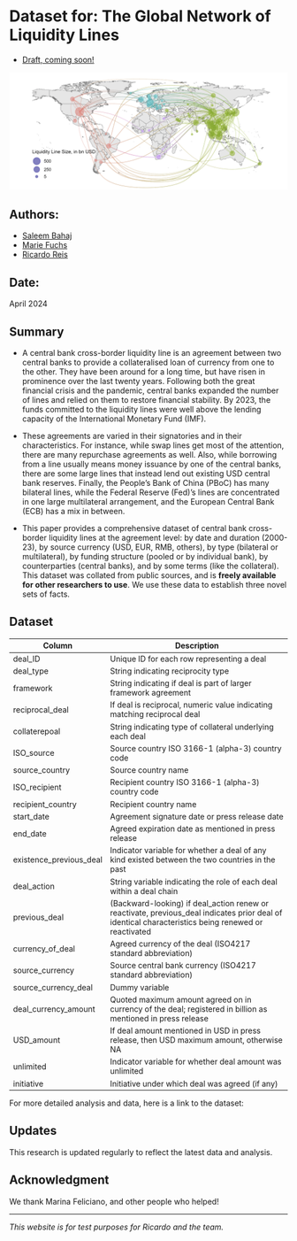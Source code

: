 # Dataset for: The Global Network of Liquidity Lines

- [Draft, coming soon!](https://personal.lse.ac.uk/reisr/papers/99-infdis.pdf)

![Description of the image](Map_Network.png)


## Authors:

- [Saleem Bahaj](https://sites.google.com/site/saleembahaj/home)
- [Marie Fuchs](https://www.lse.ac.uk/economics/people/research-students/marie-fuchs)
- [Ricardo Reis](https://www.r2rsquared.com/)

## Date:

April 2024

## Summary
- A central bank cross-border liquidity line is an agreement between two central banks to
provide a collateralised loan of currency from one to the other. They have been around for
a long time, but have risen in prominence over the last twenty years. Following both the
great financial crisis and the pandemic, central banks expanded the number of lines and
relied on them to restore financial stability. By 2023, the funds committed to the liquidity
lines were well above the lending capacity of the International Monetary Fund (IMF). 

- These agreements are varied in their signatories and in their characteristics. For instance, while swap lines get most of the attention, there are many repurchase agreements
as well. Also, while borrowing from a line usually means money issuance by one of the
central banks, there are some large lines that instead lend out existing USD central bank
reserves. Finally, the People’s Bank of China (PBoC) has many bilateral lines, while the
Federal Reserve (Fed)’s lines are concentrated in one large multilateral arrangement, and
the European Central Bank (ECB) has a mix in between.

- This paper provides a comprehensive dataset of central bank cross-border liquidity
lines at the agreement level: by date and duration (2000-23), by source currency (USD,
EUR, RMB, others), by type (bilateral or multilateral), by funding structure (pooled or
by individual bank), by counterparties (central banks), and by some terms (like the collateral). This dataset was collated from public sources, and is **freely available for other
researchers to use**. We use these data to establish three novel sets of facts.


## Dataset
| Column               | Description                                              | 
|----------------------|----------------------------------------------------------| 
| deal_ID              | Unique ID for each row representing a deal               | 
| deal_type            | String indicating reciprocity type                                                                  | 
| framework            | String indicating if deal is part of larger framework agreement                                      | 
| reciprocal_deal     | If deal is reciprocal, numeric value indicating matching reciprocal deal                             | 
| collaterepoal       | String indicating type of collateral underlying each deal                                           | 
| ISO_source           | Source country ISO 3166-1 (alpha-3) country code                                                    | 
| source_country      | Source country name                                                                                | 
| ISO_recipient       | Recipient country ISO 3166-1 (alpha-3) country code                                                 | 
| recipient_country   | Recipient country name                                                                             | 
| start_date           | Agreement signature date or press release date                                                      | 
| end_date             | Agreed expiration date as mentioned in press release                                                | 
| existence_previous_deal | Indicator variable for whether a deal of any kind existed between the two countries in the past | 
| deal_action         | String variable indicating the role of each deal within a deal chain                                 | 
| previous_deal       | (Backward-looking) if deal_action renew or reactivate, previous_deal indicates prior deal of identical characteristics being renewed or reactivated | 
| currency_of_deal    | Agreed currency of the deal (ISO4217 standard abbreviation)                                          | 
| source_currency     | Source central bank currency (ISO4217 standard abbreviation)                                         | 
| source_currency_deal | Dummy variable                                                                                     | 
| deal_currency_amount | Quoted maximum amount agreed on in currency of the deal; registered in billion as mentioned in press release | 
| USD_amount          | If deal amount mentioned in USD in press release, then USD maximum amount, otherwise NA            | 
| unlimited           | Indicator variable for whether deal amount was unlimited                                             | 
| initiative          | Initiative under which deal was agreed (if any)                                                      | 

For more detailed analysis and data, here is a link to the dataset: 
## Updates

This research is updated regularly to reflect the latest data and analysis.

## Acknowledgment

We thank Marina Feliciano, and other people who helped!

---

*This website is for test purposes for Ricardo and the team.*
